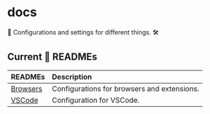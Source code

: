 # docs

📄 Configurations and settings for different things. 🛠️

## Current 📖 READMEs

| READMEs                   | Description                                 |
| :------------------------ | :------------------------------------------ |
| [Browsers](./browsers.md) | Configurations for browsers and extensions. |
| [VSCode](./vscode.md)     | Configuration for VSCode.                   |
